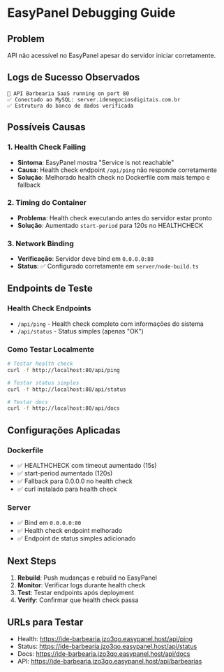# EasyPanel Debugging Guide

## Problem

API não acessível no EasyPanel apesar do servidor iniciar corretamente.

## Logs de Sucesso Observados

```
🚀 API Barbearia SaaS running on port 80
✅ Conectado ao MySQL: server.idenegociosdigitais.com.br
✅ Estrutura do banco de dados verificada
```

## Possíveis Causas

### 1. Health Check Failing

- **Sintoma**: EasyPanel mostra "Service is not reachable"
- **Causa**: Health check endpoint `/api/ping` não responde corretamente
- **Solução**: Melhorado health check no Dockerfile com mais tempo e fallback

### 2. Timing do Container

- **Problema**: Health check executando antes do servidor estar pronto
- **Solução**: Aumentado `start-period` para 120s no HEALTHCHECK

### 3. Network Binding

- **Verificação**: Servidor deve bind em `0.0.0.0:80`
- **Status**: ✅ Configurado corretamente em `server/node-build.ts`

## Endpoints de Teste

### Health Check Endpoints

- `/api/ping` - Health check completo com informações do sistema
- `/api/status` - Status simples (apenas "OK")

### Como Testar Localmente

```bash
# Testar health check
curl -f http://localhost:80/api/ping

# Testar status simples
curl -f http://localhost:80/api/status

# Testar docs
curl -f http://localhost:80/api/docs
```

## Configurações Aplicadas

### Dockerfile

- ✅ HEALTHCHECK com timeout aumentado (15s)
- ✅ start-period aumentado (120s)
- ✅ Fallback para 0.0.0.0 no health check
- ✅ curl instalado para health check

### Server

- ✅ Bind em `0.0.0.0:80`
- ✅ Health check endpoint melhorado
- ✅ Endpoint de status simples adicionado

## Next Steps

1. **Rebuild**: Push mudanças e rebuild no EasyPanel
2. **Monitor**: Verificar logs durante health check
3. **Test**: Testar endpoints após deployment
4. **Verify**: Confirmar que health check passa

## URLs para Testar

- Health: https://ide-barbearia.jzo3qo.easypanel.host/api/ping
- Status: https://ide-barbearia.jzo3qo.easypanel.host/api/status
- Docs: https://ide-barbearia.jzo3qo.easypanel.host/api/docs
- API: https://ide-barbearia.jzo3qo.easypanel.host/api/barbearias
